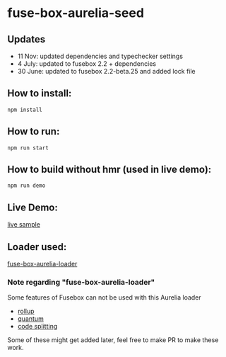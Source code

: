 # fuse-box-aurelia-seed

## Updates
 * 11 Nov: updated dependencies and typechecker settings
 * 4 July: updated to fusebox 2.2 + dependencies
 * 30 June: updated to fusebox 2.2-beta.25 and added lock file

## How to install:
```npm install```

## How to run:
```npm run start```

## How to build without hmr (used in live demo):
```npm run demo```

## Live Demo:
[live sample](https://fuse-box.github.io/fuse-box-aurelia-seed/)

## Loader used:
[fuse-box-aurelia-loader](https://github.com/fuse-box/fuse-box-aurelia-loader)

### Note regarding "fuse-box-aurelia-loader"

Some features of Fusebox can not be used with this Aurelia loader
 * [rollup](http://fuse-box.org/page/rollup)
 * [quantum](http://fuse-box.org/page/quantum)
 * [code splitting](http://fuse-box.org/page/code-splitting)

Some of these might get added later, feel free to make PR to make these work.